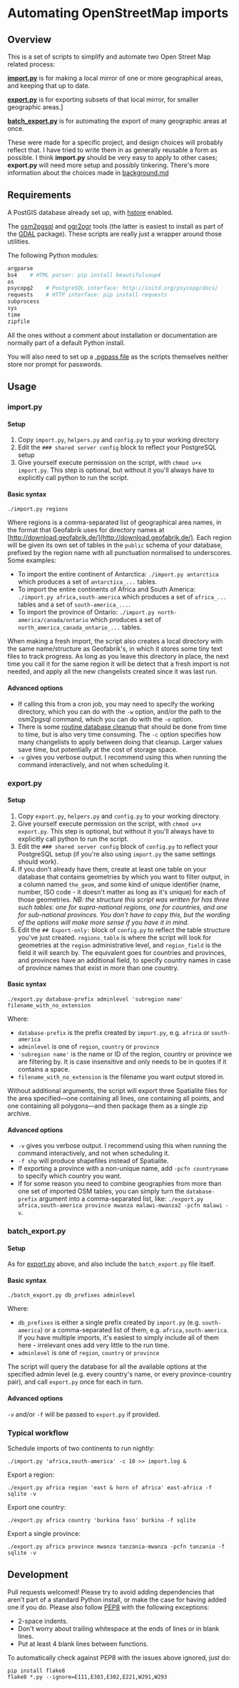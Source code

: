 # Automating OpenStreetMap imports

## Overview

This is a set of scripts to simplify and automate two Open Street Map related process:

**[import.py](#importpy)** is for making a local mirror of one or more geographical areas, and keeping that up to date.

**[export.py](#importpy)** is for exporting subsets of that local mirror, for smaller geographic areas.]

**[batch_export.py](#batch_exportpy)** is for automating the export of many geographic areas at once.

These were made for a specific project, and design choices will probably reflect that. I have tried to write them in as generally reusable a form as possible. I think **import.py** should be very easy to apply to other cases; **export.py** will need more setup and possibly tinkering. There's more information about the choices made in [background.md](background.md)

## Requirements

A PostGIS database already set up, with [hstore](https://wiki.openstreetmap.org/wiki/Osm2pgsql#hstore) enabled.

The [osm2pgsql](https://wiki.openstreetmap.org/wiki/Osm2pgsql) and [ogr2ogr](http://www.gdal.org/ogr2ogr.html) tools (the latter is easiest to install as part of the [GDAL](https://trac.osgeo.org/gdal/wiki/DownloadingGdalBinaries) package). These scripts are really just a wrapper around those utilities.

The following Python modules:

```python
argparse
bs4    # HTML parser: pip install beautifulsoup4
os
psycopg2    # PostgreSQL interface: http://initd.org/psycopg/docs/
requests    # HTTP interface: pip install requests
subprocess
sys
time
zipfile
```

All the ones without a comment about installation or documentation are normally part of a default Python install.

You will also need to set up a [.pgpass file](http://www.postgresql.org/docs/9.1/static/libpq-pgpass.html) as the scripts themselves neither store nor prompt for passwords.

## Usage

### import.py

#### Setup

1. Copy `import.py`, `helpers.py` and `config.py` to your working directory
2. Edit the `### shared server config` block to reflect your PostgreSQL setup
3. Give yourself execute permission on the script, with `chmod u+x import.py`. This step is optional, but without it you'll always have to explicitly call python to run the script.

#### Basic syntax

```shell
./import.py regions
```

Where regions is a comma-separated list of geographical area names, in the format that Geofabrik uses for directory names at [http://download.geofabrik.de/](http://download.geofabrik.de/). Each region will be given its own set of tables in the `public` schema of your database, prefixed by the region name with all punctuation normalised to underscores. Some examples:

* To import the entire continent of Antarctica: `./import.py antarctica` which produces a set of `antarctica_...` tables.
* To import the entire continents of Africa and South America: `./import.py africa,south-america` which produces a set of `africa_...` tables and a set of `south-america_...`.
* To import the province of Ontario: `./import.py north-america/canada/ontario` which produces a set of `north_america_canada_ontario_...` tables.

When making a fresh import, the script also creates a local directory with the same name/structure as Geofabrik's, in which it stores some tiny text files to track progress. As long as you leave this directory in place, the next time you call it for the same region it will be detect that a fresh import is not needed, and apply all the new changelists created since it was last run.

#### Advanced options

* If calling this from a cron job, you may need to specify the working directory, which you can do with the `-w` option, and/or the path to the osm2pgsql command, which you can do with the `-o` option.
* There is some [routine database cleanup](http://wiki.openstreetmap.org/wiki/User:Stephankn/knowledgebase#Cleanup_of_ways_outside_the_bounding_box) that should be done from time to time, but is also very time consuming.  The `-c` option specifies how many changelists to apply between doing that cleanup.  Larger values save time, but potentially at the cost of storage space.
* `-v` gives you verbose output. I recommend using this when running the command interactively, and not when scheduling it.

### export.py

#### Setup

1. Copy `export.py`, `helpers.py` and `config.py` to your working directory.
2. Give yourself execute permission on the script, with `chmod u+x export.py`. This step is optional, but without it you'll always have to explicitly call python to run the script.
3. Edit the `### shared server config` block of `config.py` to reflect your PostgreSQL setup (if you're also using `import.py` the same settings should work).
4. If you don't already have them, create at least one table on your database that contains geometries by which you want to filter output, in a column named `the_geom`, and some kind of unique identifier (name, number, ISO code - it doesn't matter as long as it's unique) for each of those geometries.  *NB: the structure this script was written for has three such tables: one for supra-national regions, one for countries, and one for sub-national provinces. You don't have to copy this, but the wording of the options will make more sense if you have it in mind.*
5. Edit the `## Export-only:` block of `config.py` to reflect the table structure you've just created. `regions_table` is where the script will look for geometries at the `region` administrative level, and `region_field` is the field it will search by. The equivalent goes for countries and provinces, and provinces have an additional field, to specify country names in case of province names that exist in more than one country.

#### Basic syntax

```
./export.py database-prefix adminlevel 'subregion name' filename_with_no_extension
```

Where:

* `database-prefix` is the prefix created by `import.py`, e.g. `africa` or `south-america`
* `adminlevel` is one of `region`, `country` or `province`
* `'subregion name'` is the name or ID of the region, country or province we are filtering by. It is case insensitive and only needs to be in quotes if it contains a space.
* `filename_with_no_extension` is the filename you want output stored in.

Without additional arguments, the script will export three Spatialite files for the area specified—one containing all lines, one containing all points, and one containing all polygons—and then package them as a single zip archive.

#### Advanced options

* `-v` gives you verbose output. I recommend using this when running the command interactively, and not when scheduling it.
* `-f shp` will produce shapefiles instead of Spatialite.
* If exporting a province with a non-unique name, add `-pcfn countryname` to specify which country you want.
* If for some reason you need to combine geographies from more than one set of imported OSM tables, you can simply turn the `database-prefix` argument into a comma-separated list, like: `./export.py africa,south-america province mwanza malawi-mwanza2 -pcfn malawi -v`.

### batch_export.py

#### Setup

As for [export.py](#exportpy) above, and also include the `batch_export.py` file itself.

#### Basic syntax

```
./batch_export.py db_prefixes adminlevel
```

Where:

* `db_prefixes` is either a single prefix created by `import.py` (e.g. `south-america`) or a comma-separated list of them, e.g. `africa,south-america`.  If you have multiple imports, it's easiest to simply include all of them here - irrelevant ones add very little to the run time.
* `adminlevel` is one of `region`, `country` or `province`

The script will query the database for all the available options at the specified admin level (e.g. every country's name, or every province-country pair), and call `export.py` once for each in turn.

#### Advanced options

`-v` and/or `-f` will be passed to `export.py` if provided.

### Typical workflow

Schedule imports of two continents to run nightly:

```
./import.py 'africa,south-america' -c 10 >> import.log &
```

Export a region:

```
./export.py africa region 'east & horn of africa' east-africa -f sqlite -v
```

Export one country:

```
./export.py africa country 'burkina faso' burkina -f sqlite
```

Export a single province:

```
./export.py africa province mwanza tanzania-mwanza -pcfn tanzania -f sqlite -v
```

## Development

Pull requests welcomed!  Please try to avoid adding dependencies that aren't part of a standard Python install, or make the case for having added one if you do.  Please also follow [PEP8](https://www.python.org/dev/peps/pep-0008/) with the following exceptions:

* 2-space indents.
* Don't worry about trailing whitespace at the ends of lines or in blank lines.
* Put at least 4 blank lines between functions.

To automatically check against PEP8 with the issues above ignored, just do:

```
pip install flake8
flake8 *.py --ignore=E111,E303,E302,E221,W291,W293
```
